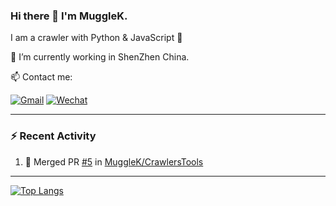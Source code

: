 ### Hi there 👋 I'm MuggleK. 

I am a crawler with Python & JavaScript :raised_hands: 

🔭 I’m currently working in ShenZhen China.

📫 Contact me:

[![Gmail](https://img.shields.io/badge/Gmail-D14836?style=for-the-badge&logo=gmail&logoColor=white)](mailto:sml2h3@gmail.com)
[![Wechat](https://img.shields.io/badge/WeChat-07C160?style=for-the-badge&logo=wechat&logoColor=white)](mailto:sml2h3@gmail.com)

---

### :zap: Recent Activity

<!--START_SECTION:activity-->
1. 🎉 Merged PR [#5](https://github.com/MuggleK/CrawlersTools/pull/5) in [MuggleK/CrawlersTools](https://github.com/MuggleK/CrawlersTools)
<!--END_SECTION:activity-->

---
[![Top Langs](https://github-readme-stats.vercel.app/api/top-langs/?username=MuggleK&layout=compact)](https://github.com/anuraghazra/github-readme-stats)
